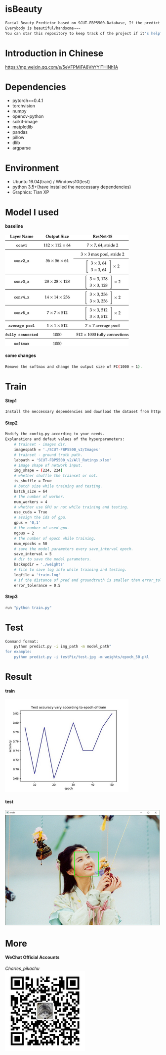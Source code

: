 # isBeauty
```sh
Facial Beauty Predictor based on SCUT-FBP5500-Database, If the predict result is not ideal, just take it as a joke~
Everybody is beautiful/handsome~~~
You can star this repository to keep track of the project if it's helpful for you, thank you for your support.
```

# Introduction in Chinese
https://mp.weixin.qq.com/s/5eVFPMiFA8VhYYlTHlNh1A

# Dependencies
- pytorch==0.4.1
- torchvision
- numpy
- opencv-python
- scikit-image
- matplotlib
- pandas
- pillow
- dlib
- argparse

# Environment
- Ubuntu 16.04(train) / Windows10(test)
- python 3.5+(have installed the neccessary dependencies)
- Graphics: Tian XP

# Model I used
#### baseline
![img](./material/ResNet-18-Architecture.png)
#### some changes
```sh
Remove the softmax and change the output size of FC(1000 → 1).
```

# Train
#### Step1
```sh
Install the neccessary dependencies and download the dataset from https://github.com/HCIILAB/SCUT-FBP5500-Database-Release.
```
#### Step2
```sh
Modify the config.py according to your needs.
Explanations and defaut values of the hyperparameters:
	# trainset - images dir.
	imagespath = './SCUT-FBP5500_v2/Images'
	# trainset - ground truth path.
	labpath = 'SCUT-FBP5500_v2/All_Ratings.xlsx'
	# image shape of network input.
	img_shape = (224, 224)
	# whether shuffle the trainset or not.
	is_shuffle = True
	# batch size while training and testing.
	batch_size = 64
	# the number of worker.
	num_workers = 4
	# whether use GPU or not while training and testing.
	use_cuda = True
	# assign the ids of gpu.
	gpus = '0,1'
	# the number of used gpu.
	ngpus = 2
	# the number of epoch while training.
	num_epochs = 50
	# save the model parameters every save_interval epoch.
	save_interval = 5
	# dir to save the model parameters.
	backupdir = './weights'
	# file to save log info while training and testing.
	logfile = 'train.log'
	# if the distance of pred and groundtruth is smaller than error_tolerance, we regard the pred as a right one.
	error_tolerance = 0.5
```
#### Step3
```sh
run "python train.py"
```

# Test
```sh
Command format:
	python predict.py -i img_path -m model_path"
for example:
	python predict.py -i testPic/test.jpg -m weights/epoch_50.pkl
```

# Result
#### train
![img](./results/vis.jpg)
#### test
![img](./results/result.png)

# More
#### WeChat Official Accounts
*Charles_pikachu*  
![img](./material/pikachu.jpg)